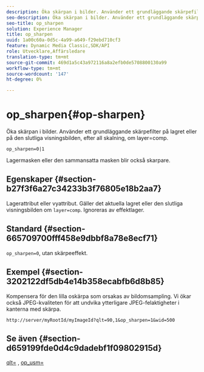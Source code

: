```yaml
---
description: Öka skärpan i bilder. Använder ett grundläggande skärpefilter på lagret eller på den slutliga visningsbilden, efter all skalning, om layer=comp.
seo-description: Öka skärpan i bilder. Använder ett grundläggande skärpefilter på lagret eller på den slutliga visningsbilden, efter all skalning, om layer=comp.
seo-title: op_sharpen
solution: Experience Manager
title: op_sharpen
uuid: 1a00c60a-0d5c-4a99-a649-f29ebd710cf3
feature: Dynamic Media Classic,SDK/API
role: Utvecklare,Affärsledare
translation-type: tm+mt
source-git-commit: 469d1a5c43a972116a8a2efb0de5708800130a99
workflow-type: tm+mt
source-wordcount: '147'
ht-degree: 0%

---
```



# op_sharpen{#op-sharpen}

Öka skärpan i bilder. Använder ett grundläggande skärpefilter på lagret eller på den slutliga visningsbilden, efter all skalning, om layer=comp.

`op_sharpen=0|1`

Lagermasken eller den sammansatta masken blir också skarpare.

## Egenskaper {#section-b27f3f6a27c34233b3f76805e18b2aa7}

Lagerattribut eller vyattribut. Gäller det aktuella lagret eller den slutliga visningsbilden om `layer=comp`. Ignoreras av effektlager.

## Standard {#section-665709700fff458e9dbbf8a78e8ecf71}

`op_sharpen=0`, utan skärpeeffekt.

## Exempel {#section-3202122df5db4e14b358ecabfb6d8b85}

Kompensera för den lilla oskärpa som orsakas av bildomsampling. Vi ökar också JPEG-kvaliteten för att undvika ytterligare JPEG-felaktigheter i kanterna med skärpa.

`http://server/myRootId/myImageId?qlt=90,1&op_sharpen=1&wid=500`

## Se även {#section-d659199fde0d4c9dadebf1f09802915d}

[qlt=](../../../../../is-api/http-ref/image-serving-api-ref/c-http-protocol-reference/c-command-reference/r-is-http-qlt.md#reference-f69ed0758c784b0385d979820546d352) ,  [op_usm=](../../../../../is-api/http-ref/image-serving-api-ref/c-http-protocol-reference/c-command-reference/r-op-sharpen.md#reference-c32573230c6140f883efdaa201ea8541)
